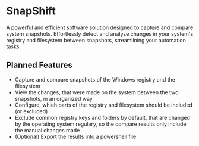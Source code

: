 # SnapShift

A powerful and efficient software solution designed to capture and compare system snapshots. Effortlessly detect and analyze changes in your system's registry and filesystem between snapshots, streamlining your automation tasks.

## Planned Features

- Capture and compare snapshots of the Windows registry and the filesystem
- View the changes, that were made on the system between the two snapshots, in an organized way
- Configure, which parts of the registry and filesystem should be included (or excluded)
- Exclude common registry keys and folders by default, that are changed by the operating system regulary, so the compare results only include the manual changes made
- (Optional) Export the results into a powershell file
